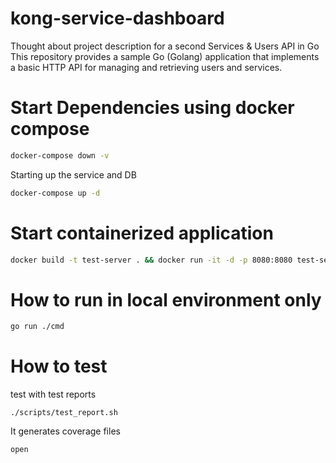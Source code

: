 # kong-service-dashboard
  Thought about project description for a second Services &amp; Users API in Go This repository provides a sample Go (Golang) application that implements a basic HTTP API for managing and retrieving users and services.

# Start Dependencies using docker compose
```sh
docker-compose down -v
```
Starting up the service and DB
```sh
docker-compose up -d
```

# Start containerized application
```sh
docker build -t test-server . && docker run -it -d -p 8080:8080 test-server:latest
```

# How to run in local environment only
```sh
go run ./cmd
```

# How to test
test with test reports
```
./scripts/test_report.sh
```
It generates coverage files
```
open 
```